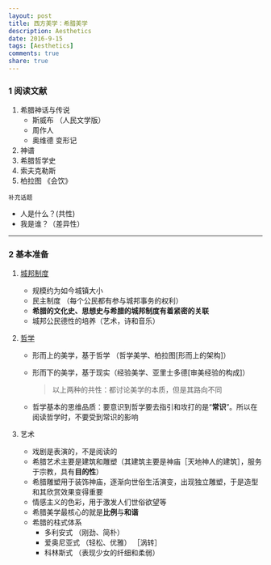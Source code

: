 ```yaml
---
layout: post
title: 西方美学：希腊美学
description: Aesthetics
date: 2016-9-15
tags: [Aesthetics]
comments: true
share: true
---
```


### 1 阅读文献

1. 希腊神话与传说
   - 斯威布 （人民文学版）
   - 周作人
   - 奥维德 变形记
2. 神谱
3. 希腊哲学史
4. 索夫克勒斯
5. 柏拉图 《会饮》

`补充话题`

- 人是什么？(共性)
- 我是谁？（差异性）

-----

### 2 基本准备

1. [城邦制度](https://en.wikipedia.org/wiki/Polis)

   - 规模约为如今城镇大小
   - 民主制度 （每个公民都有参与城邦事务的权利）
   - **希腊的文化史、思想史与希腊的城邦制度有着紧密的关联**
   - 城邦公民德性的培养（艺术，诗和音乐）
2. [哲学](https://en.wikipedia.org/wiki/Ancient_Greek_philosophy)
   - 形而上的美学，基于哲学 （哲学美学、柏拉图[形而上的架构]）

   - 形而下的美学，基于现实（经验美学、亚里士多德[审美经验的构成]）

     > 以上两种的共性：都讨论美学的本质，但是其路向不同

   - 哲学基本的思维品质：要意识到哲学要去指引和攻打的是“**常识**”。所以在阅读哲学时，不要受到常识的影响
3. 艺术
   - 戏剧是表演的，不是阅读的
   - 希腊艺术主要是建筑和雕塑（其建筑主要是神庙［天地神人的建筑］，服务于宗教，具有**目的性**）
   - 希腊雕塑用于装饰神庙，逐渐向世俗生活演变，出现独立雕塑，于是造型和其欣赏效果变得重要
   - 情感主义的色彩，用于激发人们世俗欲望等
   - 希腊美学最核心的就是**比例**与**和谐**
   - 希腊的柱式体系
     - 多利安式 （刚劲、简朴）
     - 爱奥尼亚式 （轻松、优雅） ［涡转］
     - 科林斯式 （表现少女的纤细和柔弱）


### 

